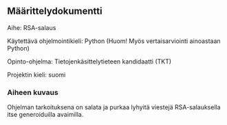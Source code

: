 ## Määrittelydokumentti

Aihe: RSA-salaus

Käytettävä ohjelmointikieli: Python (Huom! Myös vertaisarviointi ainoastaan Python)

Opinto-ohjelma: Tietojenkäsittelytieteen kandidaatti (TKT)

Projektin kieli: suomi

### Aiheen kuvaus

Ohjelman tarkoituksena on salata ja purkaa lyhyitä viestejä RSA-salauksella itse generoiduilla avaimilla.
